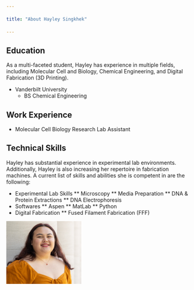 ```yaml
---

title: "About Hayley Singkhek"

---
```


## Education

As a multi-faceted student, Hayley has experience in multiple fields, including Molecular Cell and Biology, Chemical Engineering, and  Digital Fabrication (3D Printing).

* Vanderbilt University
  * BS Chemical Engineering
 
    
## Work Experience

* Molecular Cell Biology Research Lab Assistant

## Technical Skills

Hayley has substantial experience in experimental lab environments. Additionally, Hayley is also increasing her repertoire in fabrication machines. A current list of skills and abilities she is competent in are the following:

* Experimental Lab Skills
** Microscopy
** Media Preparation
** DNA & Protein Extractions
** DNA Electrophoresis
* Softwares 
** Aspen
** MatLab
** Python
* Digital Fabrication
** Fused Filament Fabrication (FFF)



<img src="/assets/img/Hayley Headshot Cropped.jpg" alt="Hayley Singkhek" style="width:200px;"/>
